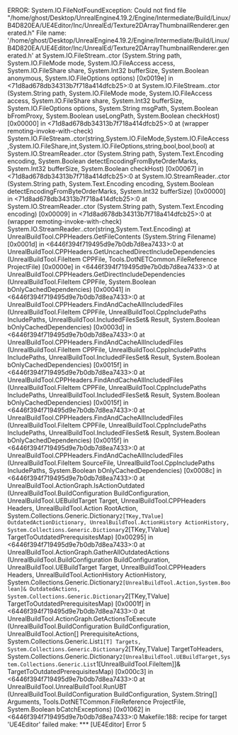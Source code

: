 ERROR: System.IO.FileNotFoundException: Could not find file "/home/ghost/Desktop/UnrealEngine4.19.2/Engine/Intermediate/Build/Linux/B4D820EA/UE4Editor/Inc/UnrealEd/Texture2DArrayThumbnailRenderer.generated.h"
       File name: '/home/ghost/Desktop/UnrealEngine4.19.2/Engine/Intermediate/Build/Linux/B4D820EA/UE4Editor/Inc/UnrealEd/Texture2DArrayThumbnailRenderer.generated.h'
         at System.IO.FileStream..ctor (System.String path, System.IO.FileMode mode, System.IO.FileAccess access, System.IO.FileShare share, System.Int32 bufferSize, System.Boolean anonymous, System.IO.FileOptions options) [0x0019e] in <71d8ad678db34313b7f718a414dfcb25>:0 
         at System.IO.FileStream..ctor (System.String path, System.IO.FileMode mode, System.IO.FileAccess access, System.IO.FileShare share, System.Int32 bufferSize, System.IO.FileOptions options, System.String msgPath, System.Boolean bFromProxy, System.Boolean useLongPath, System.Boolean checkHost) [0x00000] in <71d8ad678db34313b7f718a414dfcb25>:0 
         at (wrapper remoting-invoke-with-check) System.IO.FileStream..ctor(string,System.IO.FileMode,System.IO.FileAccess,System.IO.FileShare,int,System.IO.FileOptions,string,bool,bool,bool)
         at System.IO.StreamReader..ctor (System.String path, System.Text.Encoding encoding, System.Boolean detectEncodingFromByteOrderMarks, System.Int32 bufferSize, System.Boolean checkHost) [0x00067] in <71d8ad678db34313b7f718a414dfcb25>:0 
         at System.IO.StreamReader..ctor (System.String path, System.Text.Encoding encoding, System.Boolean detectEncodingFromByteOrderMarks, System.Int32 bufferSize) [0x00000] in <71d8ad678db34313b7f718a414dfcb25>:0 
         at System.IO.StreamReader..ctor (System.String path, System.Text.Encoding encoding) [0x00009] in <71d8ad678db34313b7f718a414dfcb25>:0 
         at (wrapper remoting-invoke-with-check) System.IO.StreamReader..ctor(string,System.Text.Encoding)
         at UnrealBuildTool.CPPHeaders.GetFileContents (System.String Filename) [0x0001d] in <6446f394f719495d9e7b0db7d8ea7433>:0 
         at UnrealBuildTool.CPPHeaders.GetUncachedDirectIncludeDependencies (UnrealBuildTool.FileItem CPPFile, Tools.DotNETCommon.FileReference ProjectFile) [0x0000e] in <6446f394f719495d9e7b0db7d8ea7433>:0 
         at UnrealBuildTool.CPPHeaders.GetDirectIncludeDependencies (UnrealBuildTool.FileItem CPPFile, System.Boolean bOnlyCachedDependencies) [0x00041] in <6446f394f719495d9e7b0db7d8ea7433>:0 
         at UnrealBuildTool.CPPHeaders.FindAndCacheAllIncludedFiles (UnrealBuildTool.FileItem CPPFile, UnrealBuildTool.CppIncludePaths IncludePaths, UnrealBuildTool.IncludedFilesSet& Result, System.Boolean bOnlyCachedDependencies) [0x0003d] in <6446f394f719495d9e7b0db7d8ea7433>:0 
         at UnrealBuildTool.CPPHeaders.FindAndCacheAllIncludedFiles (UnrealBuildTool.FileItem CPPFile, UnrealBuildTool.CppIncludePaths IncludePaths, UnrealBuildTool.IncludedFilesSet& Result, System.Boolean bOnlyCachedDependencies) [0x0015f] in <6446f394f719495d9e7b0db7d8ea7433>:0 
         at UnrealBuildTool.CPPHeaders.FindAndCacheAllIncludedFiles (UnrealBuildTool.FileItem CPPFile, UnrealBuildTool.CppIncludePaths IncludePaths, UnrealBuildTool.IncludedFilesSet& Result, System.Boolean bOnlyCachedDependencies) [0x0015f] in <6446f394f719495d9e7b0db7d8ea7433>:0 
         at UnrealBuildTool.CPPHeaders.FindAndCacheAllIncludedFiles (UnrealBuildTool.FileItem CPPFile, UnrealBuildTool.CppIncludePaths IncludePaths, UnrealBuildTool.IncludedFilesSet& Result, System.Boolean bOnlyCachedDependencies) [0x0015f] in <6446f394f719495d9e7b0db7d8ea7433>:0 
         at UnrealBuildTool.CPPHeaders.FindAndCacheAllIncludedFiles (UnrealBuildTool.FileItem SourceFile, UnrealBuildTool.CppIncludePaths IncludePaths, System.Boolean bOnlyCachedDependencies) [0x0008c] in <6446f394f719495d9e7b0db7d8ea7433>:0 
         at UnrealBuildTool.ActionGraph.IsActionOutdated (UnrealBuildTool.BuildConfiguration BuildConfiguration, UnrealBuildTool.UEBuildTarget Target, UnrealBuildTool.CPPHeaders Headers, UnrealBuildTool.Action RootAction, System.Collections.Generic.Dictionary`2[TKey,TValue] OutdatedActionDictionary, UnrealBuildTool.ActionHistory ActionHistory, System.Collections.Generic.Dictionary`2[TKey,TValue] TargetToOutdatedPrerequisitesMap) [0x00295] in <6446f394f719495d9e7b0db7d8ea7433>:0 
         at UnrealBuildTool.ActionGraph.GatherAllOutdatedActions (UnrealBuildTool.BuildConfiguration BuildConfiguration, UnrealBuildTool.UEBuildTarget Target, UnrealBuildTool.CPPHeaders Headers, UnrealBuildTool.ActionHistory ActionHistory, System.Collections.Generic.Dictionary`2[UnrealBuildTool.Action,System.Boolean]& OutdatedActions, System.Collections.Generic.Dictionary`2[TKey,TValue] TargetToOutdatedPrerequisitesMap) [0x0001f] in <6446f394f719495d9e7b0db7d8ea7433>:0 
         at UnrealBuildTool.ActionGraph.GetActionsToExecute (UnrealBuildTool.BuildConfiguration BuildConfiguration, UnrealBuildTool.Action[] PrerequisiteActions, System.Collections.Generic.List`1[T] Targets, System.Collections.Generic.Dictionary`2[TKey,TValue] TargetToHeaders, System.Collections.Generic.Dictionary`2[UnrealBuildTool.UEBuildTarget,System.Collections.Generic.List`1[UnrealBuildTool.FileItem]]& TargetToOutdatedPrerequisitesMap) [0x000c3] in <6446f394f719495d9e7b0db7d8ea7433>:0 
         at UnrealBuildTool.UnrealBuildTool.RunUBT (UnrealBuildTool.BuildConfiguration BuildConfiguration, System.String[] Arguments, Tools.DotNETCommon.FileReference ProjectFile, System.Boolean bCatchExceptions) [0x01062] in <6446f394f719495d9e7b0db7d8ea7433>:0
Makefile:188: recipe for target 'UE4Editor' failed
make: *** [UE4Editor] Error 5
